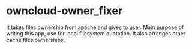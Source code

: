 # owncloud-owner_fixer
It takes files ownership from apache and gives to user. Main purpose of writing this app, use for local filesystem quotation. It also arranges other cache files ownerships.